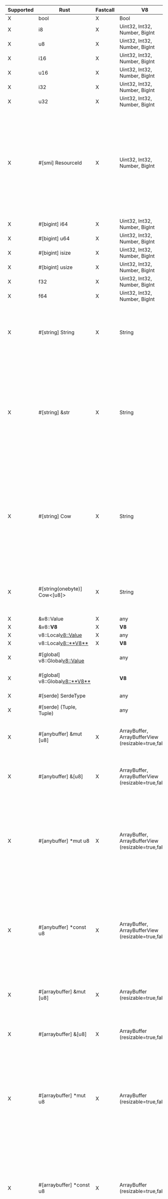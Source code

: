 | Supported | Rust                              | Fastcall | V8                                                  | Notes                                                                                                                                                                                                          |
| --------- | --------------------------------- | -------- | --------------------------------------------------- | -------------------------------------------------------------------------------------------------------------------------------------------------------------------------------------------------------------- |
| X         | bool                              | X        | Bool                                                |                                                                                                                                                                                                                |
| X         | i8                                | X        | Uint32, Int32, Number, BigInt                       |                                                                                                                                                                                                                |
| X         | u8                                | X        | Uint32, Int32, Number, BigInt                       |                                                                                                                                                                                                                |
| X         | i16                               | X        | Uint32, Int32, Number, BigInt                       |                                                                                                                                                                                                                |
| X         | u16                               | X        | Uint32, Int32, Number, BigInt                       |                                                                                                                                                                                                                |
| X         | i32                               | X        | Uint32, Int32, Number, BigInt                       |                                                                                                                                                                                                                |
| X         | u32                               | X        | Uint32, Int32, Number, BigInt                       |                                                                                                                                                                                                                |
| X         | #[smi] ResourceId                 | X        | Uint32, Int32, Number, BigInt                       | SMI is internally represented as a signed integer, but unsigned `#[smi]` types will be bit-converted to unsigned values for the Rust call. JavaScript code will continue to see signed integers.               |
| X         | #[bigint] i64                     | X        | Uint32, Int32, Number, BigInt                       |                                                                                                                                                                                                                |
| X         | #[bigint] u64                     | X        | Uint32, Int32, Number, BigInt                       |                                                                                                                                                                                                                |
| X         | #[bigint] isize                   | X        | Uint32, Int32, Number, BigInt                       |                                                                                                                                                                                                                |
| X         | #[bigint] usize                   | X        | Uint32, Int32, Number, BigInt                       |                                                                                                                                                                                                                |
| X         | f32                               | X        | Uint32, Int32, Number, BigInt                       |                                                                                                                                                                                                                |
| X         | f64                               | X        | Uint32, Int32, Number, BigInt                       |                                                                                                                                                                                                                |
| X         | #[string] String                  | X        | String                                              | Fastcall available only if string is Latin-1. Will always create an allocated, UTF-8 copy of the String data.                                                                                                  |
| X         | #[string] &str                    | X        | String                                              | Fastcall available only if string is Latin-1. Will create an owned `String` copy of the String data if it doesn't fit on the stack. Will never allocate in a fastcall, but will copy Latin-1 -> UTF-8.         |
| X         | #[string] Cow<str>                | X        | String                                              | Fastcall available only if string is Latin-1. Will create a `Cow::Owned` copy of the String data if it doesn't fit on the stack. Will always be `Cow::Borrowed` in a fastcall, but will copy Latin-1 -> UTF-8. |
| X         | #[string(onebyte)] Cow<[u8]>      | X        | String                                              | Fastest `String`-type method. If the string is not Latin-1, will throw a TypeError.                                                                                                                            |
| X         | &v8::Value                        | X        | any                                                 |                                                                                                                                                                                                                |
| X         | &v8::**V8**                       | X        | **V8**                                              |                                                                                                                                                                                                                |
| X         | v8::Local<v8::Value>              | X        | any                                                 |                                                                                                                                                                                                                |
| X         | v8::Local<v8::**V8**>             | X        | **V8**                                              |                                                                                                                                                                                                                |
| X         | #[global] v8::Global<v8::Value>   |          | any                                                 | ⚠️ Slower than `v8::Local`.                                                                                                                                                                                     |
| X         | #[global] v8::Global<v8::**V8**>  |          | **V8**                                              | ⚠️ Slower than `v8::Local`.                                                                                                                                                                                     |
| X         | #[serde] SerdeType                |          | any                                                 | ⚠️ May be slow.                                                                                                                                                                                                 |
| X         | #[serde] (Tuple, Tuple)           |          | any                                                 | ⚠️ May be slow.                                                                                                                                                                                                 |
| X         | #[anybuffer] &mut [u8]            | X        | ArrayBuffer, ArrayBufferView (resizable=true,false) | ⚠️ JS may modify the contents of the slice if V8 is called re-entrantly.                                                                                                                                        |
| X         | #[anybuffer] &[u8]                | X        | ArrayBuffer, ArrayBufferView (resizable=true,false) | ⚠️ JS may modify the contents of the slice if V8 is called re-entrantly.                                                                                                                                        |
| X         | #[anybuffer] *mut u8              | X        | ArrayBuffer, ArrayBufferView (resizable=true,false) | ⚠️ JS may modify the contents of the slice if V8 is called re-entrantly. Because of how V8 treats empty arrays in fastcalls, they will always be passed as null.                                                |
| X         | #[anybuffer] *const u8            | X        | ArrayBuffer, ArrayBufferView (resizable=true,false) | ⚠️ JS may modify the contents of the slice if V8 is called re-entrantly. Because of how V8 treats empty arrays in fastcalls, they will always be passed as null.                                                |
| X         | #[arraybuffer] &mut [u8]          | X        | ArrayBuffer (resizable=true,false)                  | ⚠️ JS may modify the contents of the slice if V8 is called re-entrantly.                                                                                                                                        |
| X         | #[arraybuffer] &[u8]              | X        | ArrayBuffer (resizable=true,false)                  | ⚠️ JS may modify the contents of the slice if V8 is called re-entrantly.                                                                                                                                        |
| X         | #[arraybuffer] *mut u8            | X        | ArrayBuffer (resizable=true,false)                  | ⚠️ JS may modify the contents of the slice if V8 is called re-entrantly. Because of how V8 treats empty arrays in fastcalls, they will always be passed as null.                                                |
| X         | #[arraybuffer] *const u8          | X        | ArrayBuffer (resizable=true,false)                  | ⚠️ JS may modify the contents of the slice if V8 is called re-entrantly. Because of how V8 treats empty arrays in fastcalls, they will always be passed as null.                                                |
| X         | #[arraybuffer(copy)] Vec<u8>      | X        | ArrayBuffer (resizable=true,false)                  | Safe, but forces a copy.                                                                                                                                                                                       |
| X         | #[arraybuffer(copy)] Box<[u8]>    | X        | ArrayBuffer (resizable=true,false)                  | Safe, but forces a copy.                                                                                                                                                                                       |
| X         | #[arraybuffer(copy)] bytes::Bytes | X        | ArrayBuffer (resizable=true,false)                  | Safe, but forces a copy.                                                                                                                                                                                       |
| X         | #[buffer] &mut [u8]               | X        | UInt8Array (resizable=true,false)                   | ⚠️ JS may modify the contents of the slice if V8 is called re-entrantly.                                                                                                                                        |
| X         | #[buffer] &[u8]                   | X        | UInt8Array (resizable=true,false)                   | ⚠️ JS may modify the contents of the slice if V8 is called re-entrantly.                                                                                                                                        |
| X         | #[buffer] *mut u8                 | X        | UInt8Array (resizable=true,false)                   | ⚠️ JS may modify the contents of the slice if V8 is called re-entrantly. Because of how V8 treats empty arrays in fastcalls, they will always be passed as null.                                                |
| X         | #[buffer] *const u8               | X        | UInt8Array (resizable=true,false)                   | ⚠️ JS may modify the contents of the slice if V8 is called re-entrantly. Because of how V8 treats empty arrays in fastcalls, they will always be passed as null.                                                |
| X         | #[buffer(copy)] Vec<u8>           | X        | UInt8Array (resizable=true,false)                   | Safe, but forces a copy.                                                                                                                                                                                       |
| X         | #[buffer(copy)] Box<[u8]>         | X        | UInt8Array (resizable=true,false)                   | Safe, but forces a copy.                                                                                                                                                                                       |
| X         | #[buffer(copy)] bytes::Bytes      | X        | UInt8Array (resizable=true,false)                   | Safe, but forces a copy.                                                                                                                                                                                       |
| X         | #[buffer] &mut [u32]              | X        | UInt32Array (resizable=true,false)                  | ⚠️ JS may modify the contents of the slice if V8 is called re-entrantly.                                                                                                                                        |
| X         | #[buffer] &[u32]                  | X        | UInt32Array (resizable=true,false)                  | ⚠️ JS may modify the contents of the slice if V8 is called re-entrantly.                                                                                                                                        |
| X         | #[buffer(copy)] Vec<u32>          | X        | UInt32Array (resizable=true,false)                  | Safe, but forces a copy.                                                                                                                                                                                       |
| X         | #[buffer(copy)] Box<[u32]>        | X        | UInt32Array (resizable=true,false)                  | Safe, but forces a copy.                                                                                                                                                                                       |
|           | #[buffer] V8Slice                 | X        | ArrayBuffer, ArrayBufferView (resizable=false)      | ⚠️ JS may modify the contents of slices obtained from buffer.                                                                                                                                                   |
|           | #[buffer(detach)] V8Slice         | X        | ArrayBuffer, ArrayBufferView (resizable=true,false) | Safe.                                                                                                                                                                                                          |
|           | #[buffer] V8ResizableSlice        | X        | ArrayBuffer, ArrayBufferView (resizable=true)       | ⚠️ JS may modify the contents of slices obtained from buffer.                                                                                                                                                   |
| X         | #[buffer] JsBuffer                |          | ArrayBuffer, ArrayBufferView (resizable=false)      | ⚠️ JS may modify the contents of slices obtained from buffer.                                                                                                                                                   |
| X         | #[buffer(detach)] JsBuffer        |          | ArrayBuffer, ArrayBufferView (resizable=true,false) | Safe.                                                                                                                                                                                                          |
|           | #[buffer(unsafe)] bytes::Bytes    | X        | ArrayBuffer, ArrayBufferView (resizable=false)      | ⚠️ JS may modify the contents of the buffer.                                                                                                                                                                    |
|           | #[buffer(detach)] bytes::Bytes    | X        | ArrayBuffer, ArrayBufferView (resizable=true,false) | Safe.                                                                                                                                                                                                          |
| X         | *const std::ffi::c_void           | X        | External                                            |                                                                                                                                                                                                                |
| X         | *mut std::ffi::c_void             | X        | External                                            |                                                                                                                                                                                                                |
| X         | &OpState                          | X        |                                                     |                                                                                                                                                                                                                |
| X         | &mut OpState                      | X        |                                                     |                                                                                                                                                                                                                |
| X         | Rc<RefCell<OpState>>              | X        |                                                     |                                                                                                                                                                                                                |
| X         | #[state] &StateObject             | X        |                                                     | Extracts an object from `OpState`.                                                                                                                                                                             |
| X         | #[state] &mut StateObject         | X        |                                                     | Extracts an object from `OpState`.                                                                                                                                                                             |
| X         | &JsRuntimeState                   | X        |                                                     | Only usable in `deno_core`.                                                                                                                                                                                    |
| X         | &mut JsRuntimeState               | X        |                                                     | Only usable in `deno_core`.                                                                                                                                                                                    |
| X         | Rc<RefCell<JsRuntimeState>>       | X        |                                                     | Only usable in `deno_core`.                                                                                                                                                                                    |
